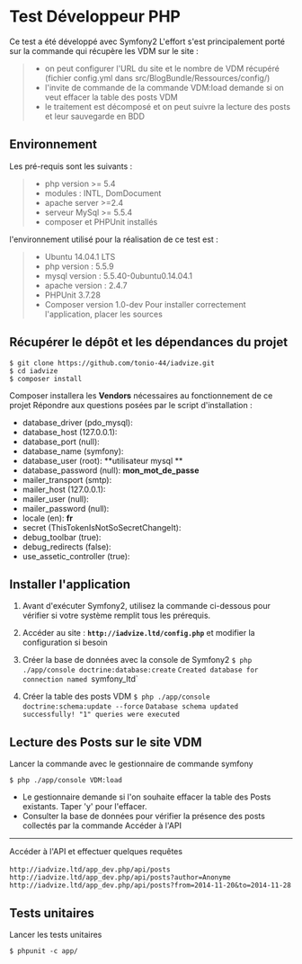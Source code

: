 
Test Développeur PHP
====================
Ce test a été développé avec Symfony2
L'effort s'est principalement porté sur la commande qui récupère les VDM sur le site :
> - on peut configurer l'URL du site et le nombre de VDM récupéré (fichier config.yml dans src/BlogBundle/Ressources/config/)
> - l'invite de commande de la commande VDM:load demande si on veut effacer la table des posts VDM
> - le traitement est décomposé et on peut suivre la lecture des posts et leur sauvegarde en BDD


Environnement
------------
Les pré-requis sont les suivants : 
> - php version >= 5.4
>  -  modules : INTL, DomDocument
> - apache server >=2.4
> - serveur MySql >= 5.5.4
> - composer et PHPUnit installés

l'environnement utilisé pour la réalisation de ce test est : 
> - Ubuntu 14.04.1 LTS
> - php version : 5.5.9
> - mysql version : 	5.5.40-0ubuntu0.14.04.1
> - apache version : 2.4.7
> - PHPUnit 3.7.28
> - Composer version 1.0-dev
Pour installer correctement l'application, placer les sources 

Récupérer le dépôt et les dépendances du projet
---------------------------------------------------------
    $ git clone https://github.com/tonio-44/iadvize.git
	$ cd iadvize
	$ composer install
	
 Composer installera les **Vendors** nécessaires au fonctionnement de ce projet
Répondre aux questions posées par le script d'installation :

* database_driver (pdo_mysql): 
* database_host (127.0.0.1): 
* database_port (null): 
* database_name (symfony): 
* database_user (root): **utilisateur mysql **
* database_password (null): **mon_mot_de_passe**
* mailer_transport (smtp): 
* mailer_host (127.0.0.1): 
* mailer_user (null): 
* mailer_password (null): 
* locale (en): **fr**
* secret (ThisTokenIsNotSoSecretChangeIt): 
* debug_toolbar (true): 
* debug_redirects (false): 
* use_assetic_controller (true): 

Installer l'application
--------------------------
1. Avant d'exécuter Symfony2, utilisez la commande ci-dessous pour vérifier si votre système remplit tous les prérequis.

		
2. Accéder au site :
		**`http://iadvize.ltd/config.php`**
et modifier la configuration si besoin

3. Créer la base de données avec la console de Symfony2
 `$ php ./app/console doctrine:database:create`
  `Created database for connection named `symfony_ltd`
4. Créer la table des posts VDM
`$ php ./app/console doctrine:schema:update --force`
`Database schema updated successfully! "1" queries were executed`

Lecture des Posts sur le site VDM
----------------------------------------
Lancer la commande avec le gestionnaire de commande symfony

    $ php ./app/console VDM:load

 - Le gestionnaire demande si l'on souhaite effacer la table des Posts
   existants. Taper 'y' pour l'effacer.
 - Consulter la base de données pour
   vérifier la présence des posts collectés par la commande
Accéder à l'API
---------------
Accéder à l'API et effectuer quelques requêtes

   `http://iadvize.ltd/app_dev.php/api/posts`
   ` http://iadvize.ltd/app_dev.php/api/posts?author=Anonyme`
    `http://iadvize.ltd/app_dev.php/api/posts?from=2014-11-20&to=2014-11-28`
    
 Tests unitaires
-----------
Lancer les tests unitaires 

   `$ phpunit -c app/`